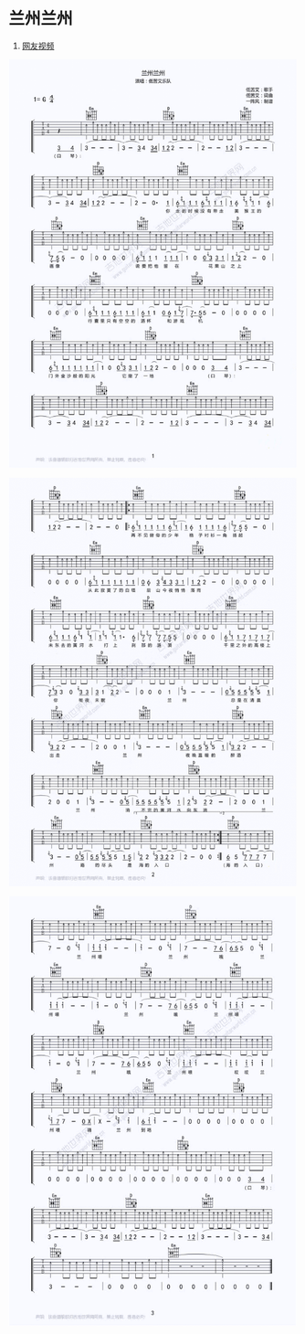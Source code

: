 # 兰州兰州

1. [网友视频](http://weibo.com/tv/v/Eqs2cz39e?fid=1034:3ef4fbd7a76f0d76a9c5127eb42a97fc)

![layout](images/4-1.png)

![layout](images/4-2.png)

![layout](images/4-3.png)
